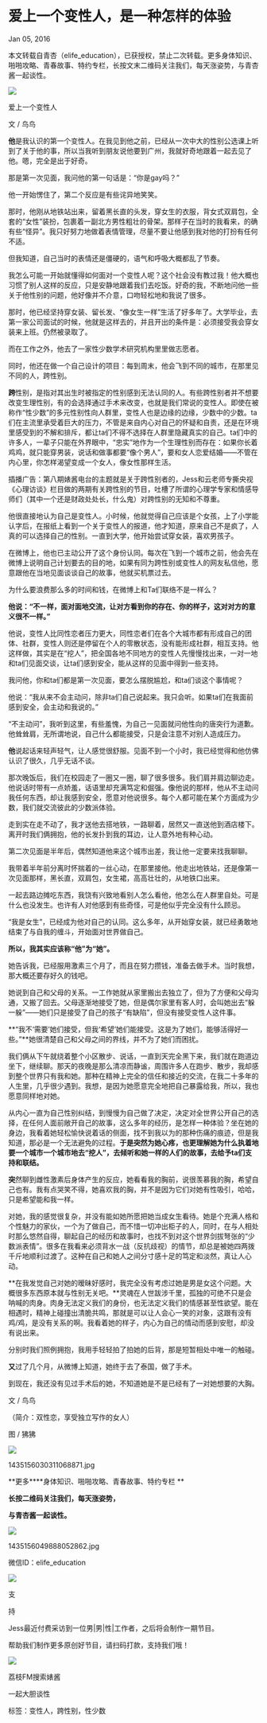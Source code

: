 # 爱上一个变性人，是一种怎样的体验

Jan 05, 2016

本文转载自青杏（elife\_education），已获授权，禁止二次转载。更多身体知识、啪啪攻略、青春故事、特约专栏，长按文末二维码关注我们，每天涨姿势，与青杏酱一起谈性。

![](https://i.typlog.com/biaojiangfm/z_b7849e0a0a6147dee05cdc496338e141.jpg)

爱上一个变性人

文 / 鸟鸟

**他**是我认识的第一个变性人。在我见到他之前，已经从一次中大的性别公选课上听到了关于他的事，所以当我听到朋友说他要到广州，我就好奇地跟着一起去见了他。嗯，完全是出于好奇。

那是第一次见面，我问他的第一句话是：“你是gay吗？”

他一开始愣住了，第二个反应是有些诧异地笑笑。

那时，他刚从地铁站出来，留着黑长直的头发，穿女生的衣服，背女式双肩包，全套的“女性”装扮，包裹着一副北方男性粗壮的骨架。那样子在当时的我看来，的确有些“怪异”。我只好努力地做着表情管理，尽量不要让他感到我对他的打扮有任何不适。

但我知道，自己当时的表情还是僵硬的，语气和呼吸大概都乱了节奏。

我怎么可能一开始就懂得如何面对一个变性人呢？这个社会没有教过我！他大概也习惯了别人这样的反应，只是安静地跟着我们去吃饭。好奇的我，不断地问他一些关于他性别的问题，他好像并不介意，口吻轻松地和我说了很多。

那时，他已经坚持穿女装、留长发、“像女生一样”生活了好多年了。大学毕业，去第一家公司面试的时候，他就是这样去的，并且开出的条件是：必须接受我会穿女装来上班。仍然被录取了。

而在工作之外，他去了一家性少数学术研究机构里里做志愿者。

同时，他还在做一个自己设计的项目：每到周末，他会飞到不同的城市，在那里见不同的人，跨性别。

**跨**性别，是指对其出生时被指定的性别感到无法认同的人。有些跨性别者并不想要改变生理性别，有的会选择通过手术来改变，也就是我们常说的变性人。即使在被称作“性少数”的多元性别性向人群里，变性人也是边缘的边缘，少数中的少数。ta们在主流里承受着巨大的压力，不管是来自内心对自己的怀疑和自责，还是在环境里感受到的不解和排斥，都让ta们不得不选择在人群里隐藏真实的自己。ta们中的许多人，一辈子只能在外界眼中，“忠实”地作为一个生理性别而存在：如果你长着鸡鸡，就只能穿男装，说话和做事都要“像个男人”，要和女人恋爱结婚——不管在内心里，你怎样渴望变成一个女人，像女性那样生活。

插播广告：第八期婊酱电台的主题就是关于跨性别者的，Jess和云老师专撕央视《心理访谈》栏目做的两期有关跨性别的节目，吐槽了所谓的心理学专家和情感导师们（其中一个还是财政处处长，什么鬼）对跨性别的无知和不尊重。

他很直接地认为自己是变性人。小时候，他就觉得自己应该是个女孩，上了小学能认字后，在报纸上看到一个关于变性人的报道，他才知道，原来自己不是疯了，人真的可以选择自己的性别。一直到大学，他开始尝试穿女装，喜欢男孩子。

在微博上，他也已主动公开了这个身份认同。每次在飞到一个城市之前，他会先在微博上说明自己计划要去的目的地，如果有同为跨性别或变性人的网友私信他，愿意跟他在当地见面谈谈自己的故事，他就买机票过去。

为什么要浪费那么多的时间和钱，在微博上和Ta们联络不是一样么？

**他说：“不一样，面对面地交流，让对方看到你的存在、你的样子，这对对方的意义很不一样。”**

他说，变性人比同性恋者压力更大，同性恋者们在各个大城市都有形成自己的团体、社群，变性人则还是停留在个人的零散状态，没有能形成社群，相互支持。他这样做，其实是在“挖人”，把全国各地不同地方的变性人先慢慢找出来，一对一地和ta们见面交谈，让ta们感到安全，能从这样的见面中得到一些支持。

我问他，你和ta们都是第一次见面，要怎么摆脱尴尬，和ta们谈这个事情呢？

他说：“我从来不会主动问，除非ta们自己说起来。我只会听。如果ta们在我面前感到安全，会主动和我说的。”

“不主动问”，我听到这里，有些羞愧，为自己一见面就问他性向的唐突行为道歉。他耸耸肩，无所谓地说，自己什么都能接受，只是会注意不对别人造成压力。

**他**说起话来轻声轻气，让人感觉很舒服。见面不到一个小时，我已经觉得和他仿佛认识了很久，几乎无话不谈。

那次晚饭后，我们在校园走了一圈又一圈，聊了很多很多。我们肩并肩边聊边走。他说话时带有一点娇羞，话语里却充满笃定和倔强。像他说的那样，他从不主动问我任何东西，却让我感到安全，愿意对他说很多。每个人都可能在某个方面成为少数，我们就交流彼此的少数派体验。

走到实在走不动了，我才送他去搭地铁，一路聊着，居然又一直送他到酒店楼下。离开时我们俩拥抱，他的长发扑到我的耳边，让人意外地有种心动。

第二次见面是半年后，偶然知道他来这个城市出差，我让他一定要来找我聊聊。

我带着半年前分离时怀揣着的一丝心动，在那里接他。他走出地铁站，还是像第一次见面那样，黑长直，双肩包，女生裙，高高壮壮的，从地铁口出来。

一起去路边摊吃东西，我饶有兴致地看别人怎么看他，他怎么在人群里自处。可是什么也没发生。也许有人对他感到有些奇怪，可是他似乎完全没有什么顾忌。

“我是女生”，已经成为他对自己的认同。这么多年，从开始穿女装，就已经勇敢地结束了与自我的缠斗，开始面对世界做自己。

**所以，我其实应该称“他”为“她”。**

她告诉我，已经服用激素三个月了，而且在努力攒钱，准备去做手术。当时我想，那大概还要存好久的钱吧。

她说到自己和父母的关系。一工作她就从家里搬出去独立了，但为了方便和父母沟通，又搬了回去。父母逐渐地接受了她，但是偶尔家里有客人时，会叫她出去“躲一躲”——她们只是接受了自己的孩子“有缺陷”，但没有接受变性人这件事。

**“我不‘需要’她们接受，但我‘希望’她们能接受。这是为了她们，能够活得好一些。”**她很清楚自己和父母之间的界线，并不为了她们而困扰。

我们俩从下午就绕着整个小区散步、说话，一直到天完全黑下来，我们就在跑道边坐下，继续聊。那天的夜晚是那么清凉而静谧，周围许多人在跑步、散步，我却感到整个世界只有我和她。那种在精神上完全的信任和接近的交流，在我二十多年的人生里，几乎很少遇到。我想，是因为她愿意完全地把自己暴露给我，所以，我也愿意同样地对她。

从内心一直为自己性别纠结，到慢慢为自己做了决定，决定对全世界公开自己的选择，在任何人面前敞开自己的故事，这么多年的经历，是怎样一种体验？坐在她的身边，我看着她轻松愉快说着话的侧面，找不到我以为的那种伤痛的痕迹，但是我知道，那必是一个无法避免的过程。**于是突然为她心疼，也更理解她为什么执着地要一个城市一个城市地去“挖人”，去倾听和她一样的人们的故事，去给予ta们支持和联结。**

**突**然聊到雌性激素后身体产生的反应，她看看我的胸前，说很羡慕我的胸，希望自己也有。我有点哭笑不得，她喜欢我的胸，并不是因为它们对她有性吸引，哈哈，只是希望能和我一样。

对她，我的感觉很复杂，并没有能如她所愿把她当成女生看待。她是个充满人格和个性魅力的家伙，一个为了做自己，而不惜一切冲出柜子的人，同时，在与人相处时那么悠然自得，聊起自己的经历和故事时，也找不到对这个世界剑拔弩张的“少数派表情”。很多在我看来必须背水一战（反抗歧视）的情节，却总是被她四两拨千斤地顺利过渡了。这种在自己和她人之间分寸感十足的笃定和淡然，真让人心动。

**在我发觉自己对她的暧昧好感时，我完全没有考虑过她是男是女这个问题。大概很多东西原本就与性别无关吧。**灵魂在人世跋涉千里，孤独的可绝不只是会呐喊的肉身。肉身无法定义我们的身份，也无法定义我们的情感甚至性欲望。能在相遇时，精神上碰撞出清脆共鸣，那就是可以让人会心一笑的对象，这跟有没有鸡/鸡，是没有关系的啊。我看着她的样子，内心为自己的情动而感到安慰，却没有说出来。

分别时我们照例拥抱，我用手轻轻拍了拍她的后背，那是短暂相处中唯一的触碰。

**又**过了几个月，从微博上知道，她终于去了泰国，做了手术。

到现在，我还没有见过手术后的她，不知道她是不是已经有了一对她想要的大胸。

文 / 鸟鸟

（简介：双性恋，享受独立写作的女人）

图 / 狒狒

![](https://i.typlog.com/biaojiangfm/z_8fca124058a7ad109dd6db69ae06b471.jpg)

1435156030311068871.jpg

**更多****身体知识、啪啪攻略、青春故事、特约专栏 **

**长按二维码关注我们，每天涨姿势，**

**与青杏酱一起谈性。**

![](https://i.typlog.com/biaojiangfm/z_b94718026a12c898bb5c41e40cc52a42.jpg)

1435156049888052862.jpg

微信ID：elife\_education

![](https://i.typlog.com/biaojiangfm/z_769d0f74e78ade3e74518fc3688439bf.jpg)

支

持

Jess最近付费采访到一位男|男|性|工作者，之后将会制作一期节目。

帮助我们制作更多原创好节目，请扫码打款，支持我们哦！

![](https://i.typlog.com/biaojiangfm/z_96bbb733bc14683eb93edae2258e8ef6.jpg)

荔枝FM搜索婊酱

一起大胆谈性

标签：变性人，跨性别，性少数
